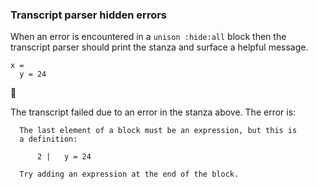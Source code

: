 ### Transcript parser hidden errors

When an error is encountered in a `unison :hide:all` block
then the transcript parser should print the stanza
and surface a helpful message.

``` unison
x =
  y = 24
```

🛑

The transcript failed due to an error in the stanza above. The error is:

``` 
  The last element of a block must be an expression, but this is
  a definition:
  
      2 |   y = 24
  
  Try adding an expression at the end of the block.
```
